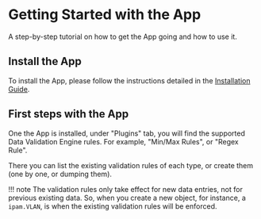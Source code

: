 # Getting Started with the App

A step-by-step tutorial on how to get the App going and how to use it.

## Install the App

To install the App, please follow the instructions detailed in the [Installation Guide](../admin/install.md).

## First steps with the App

One the App is installed, under "Plugins" tab, you will find the supported Data Validation Engine rules. For example, "Min/Max Rules", or "Regex Rule".

There you can list the existing validation rules of each type, or create them (one by one, or dumping them).

!!! note
    The validation rules only take effect for new data entries, not for previous existing data. So, when you create a new object, for instance, a `ipam.VLAN`, is when the existing validation rules will be enforced.
